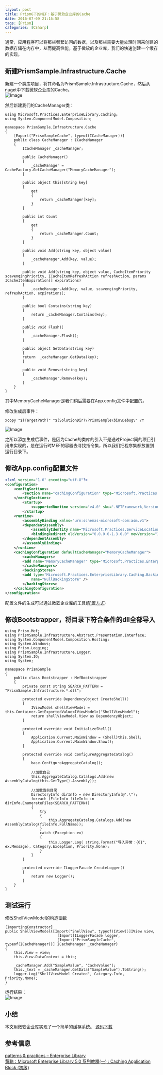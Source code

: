 ```yaml
---
layout: post
title: Prism6下的MEF：基于微软企业库的Cache
date: 2016-07-09 21:16:58
tags: [Prism]
categories: [CSharp]
---
```

通常，应用程序可以将那些频繁访问的数据，以及那些需要大量处理时间来创建的数据存储在内存中，从而提高性能。基于微软的企业库，我们的快速创建一个缓存的实现。
<!-- more -->
## 新建PrismSample.Infrastructure.Cache
新建一个类库项目，将其命名为PrismSample.Infrastructure.Cache，然后从nuget中下载微软企业库的Cache。  
![Image](/images/2016-07-08-Prism-07.png)  

然后新建我们的CacheManager类：
```CSharp
using Microsoft.Practices.EnterpriseLibrary.Caching;
using System.ComponentModel.Composition;

namespace PrismSample.Infrastructure.Cache
{
    [Export("PrismSampleCache", typeof(ICacheManager))]
    public class CacheManager : ICacheManager
    {
        ICacheManager _cacheManager;

        public CacheManager()
        {
            _cacheManager = CacheFactory.GetCacheManager("MemoryCacheManager");
        }

        public object this[string key]
        {
            get
            {
                return _cacheManager[key];
            }
        }

        public int Count
        {
            get
            {
                return _cacheManager.Count;
            }
        }

        public void Add(string key, object value)
        {
            _cacheManager.Add(key, value);
        }

        public void Add(string key, object value, CacheItemPriority scavengingPriority, ICacheItemRefreshAction refreshAction, params ICacheItemExpiration[] expirations)
        {
            _cacheManager.Add(key, value, scavengingPriority, refreshAction, expirations);
        }

        public bool Contains(string key)
        {
            return _cacheManager.Contains(key);
        }

        public void Flush()
        {
            _cacheManager.Flush();
        }

        public object GetData(string key)
        {
        return  _cacheManager.GetData(key);
        }

        public void Remove(string key)
        {
            _cacheManager.Remove(key);
        }
    }
}
```
其中MemoryCacheManager是我们稍后需要在App.config文件中配置的。  

修改生成后事件： 

    xcopy "$(TargetPath)" "$(SolutionDir)\PrismSample\bin\Debug\" /Y

![Image](/images/2016-07-08-Prism-08.png)  

之所以添加生成后事件，是因为Cache的类库的引入不是通过Project间的项目引用来实现的，是在运行时MEF的容器去寻找指令集，所以我们把程序集都放置到运行目录下。

## 修改App.config配置文件
```xml
<?xml version="1.0" encoding="utf-8"?>
<configuration>
    <configSections>
        <section name="cachingConfiguration" type="Microsoft.Practices.EnterpriseLibrary.Caching.Configuration.CacheManagerSettings, Microsoft.Practices.EnterpriseLibrary.Caching" />
    </configSections>
        <startup> 
            <supportedRuntime version="v4.0" sku=".NETFramework,Version=v4.6.1" />
        </startup>
    <runtime>
        <assemblyBinding xmlns="urn:schemas-microsoft-com:asm.v1">
        <dependentAssembly>
            <assemblyIdentity name="Microsoft.Practices.ServiceLocation" publicKeyToken="31bf3856ad364e35" culture="neutral" />
            <bindingRedirect oldVersion="0.0.0.0-1.3.0.0" newVersion="1.3.0.0" />
        </dependentAssembly>
        </assemblyBinding>
    </runtime>
    <cachingConfiguration defaultCacheManager="MemoryCacheManager">
        <cacheManagers>
        <add name="MemoryCacheManager" type="Microsoft.Practices.EnterpriseLibrary.Caching.CacheManager, Microsoft.Practices.EnterpriseLibrary.Caching" expirationPollFrequencyInSeconds="60" maximumElementsInCacheBeforeScavenging="1000" numberToRemoveWhenScavenging="10" backingStoreName="NullBackingStore" />
        </cacheManagers>
        <backingStores>
        <add type="Microsoft.Practices.EnterpriseLibrary.Caching.BackingStoreImplementations.NullBackingStore, Microsoft.Practices.EnterpriseLibrary.Caching"
            name="NullBackingStore" />
        </backingStores>
    </cachingConfiguration>
</configuration>
```
配置文件的生成可以通过微软企业库的工具([配置方式](http://www.cnblogs.com/huangcong/archive/2010/05/27/1744843.html))

## 修改Bootstrapper，将目录下符合条件的dll全部导入
```CSharp
using Prism.Mef;
using PrismSample.Infrastructure.Abstract.Presentation.Interface;
using System.ComponentModel.Composition.Hosting;
using System.Windows;
using Prism.Logging;
using PrismSample.Infrastructure.Logger;
using System.IO;
using System;

namespace PrismSample
{
    public class Bootstrapper : MefBootstrapper
    {
        private const string SEARCH_PATTERN = "PrismSample.Infrastructure.*.dll";

        protected override DependencyObject CreateShell()
        {
            IViewModel shellViewModel = this.Container.GetExportedValue<IViewModel>("ShellViewModel");      
            return shellViewModel.View as DependencyObject;
        }

        protected override void InitializeShell()
        {
            Application.Current.MainWindow = (Shell)this.Shell;
            Application.Current.MainWindow.Show();
        }

        protected override void ConfigureAggregateCatalog()
        {
            base.ConfigureAggregateCatalog();

            //加载自己
            this.AggregateCatalog.Catalogs.Add(new AssemblyCatalog(this.GetType().Assembly));

            //加载当前目录
            DirectoryInfo dirInfo = new DirectoryInfo(@".\");
            foreach (FileInfo fileInfo in dirInfo.EnumerateFiles(SEARCH_PATTERN))
            {
                try
                {
                    this.AggregateCatalog.Catalogs.Add(new AssemblyCatalog(fileInfo.FullName));
                }
                catch (Exception ex)
                {
                    this.Logger.Log( string.Format("导入异常：{0}", ex.Message), Category.Exception, Priority.None);
                }
            }
        }

        protected override ILoggerFacade CreateLogger()
        {
            return new Logger();
        }
    }
}
```
## 测试运行
修改ShellViewModel的构造函数
```CSharp
[ImportingConstructor]
public ShellViewModel([Import("ShellView", typeof(IView))]IView view, 
                        [Import]ILoggerFacade logger, 
                        [Import("PrismSampleCache", typeof(ICacheManager))] ICacheManager _cacheManager)
{
    this.View = view;
    this.View.DataContext = this;

    _cacheManager.Add("SampleValue", "CacheValue");
    this._text = _cacheManager.GetData("SampleValue").ToString();
    logger.Log("ShellViewModel Created", Category.Info, Priority.None);
}
```
运行结果：  
![Image](/images/2016-07-08-Prism-09.png)  

## 小结
本文用微软企业库实现了一个简单的缓存系统。
[源码下载](/attachments/PrismSample%283%29.zip)

## 参考信息
[patterns & practices – Enterprise Library](http://entlib.codeplex.com/releases/view/64243)  
[黄聪：Microsoft Enterprise Library 5.0 系列教程(一) : Caching Application Block (初级)](http://www.cnblogs.com/huangcong/archive/2010/05/27/1744843.html)
